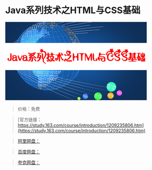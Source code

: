 # Java系列技术之HTML与CSS基础

![img](../../../assets/study163/free/06b760e97d124b21adad10f69fdfe0c3.jpg)

> 价格：免费

> [官方链接：https://study.163.com/course/introduction/1209235806.htm](https://study.163.com/course/introduction/1209235806.htm)

> [阿里网盘：]()

> [百度网盘：]()

> [夸克网盘：]()

